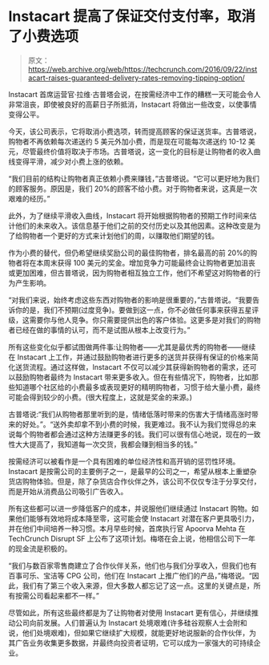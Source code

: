 # Instacart 提高了保证交付支付率，取消了小费选项

> 原文：<https://web.archive.org/web/https://techcrunch.com/2016/09/22/instacart-raises-guaranteed-delivery-rates-removing-tipping-option/>

Instacart 首席运营官·拉维·古普塔会说，在按需经济中工作的糟糕一天可能会令人非常沮丧，即使被良好的高薪日子所抵消，Instacart 将做出一些改变，以使事情变得公平。

今天，该公司表示，它将取消小费选项，转而提高顾客的保证送货率。古普塔说，购物者不再依赖每次递送约 5 美元外加小费，而是现在可能每次递送约 10-12 美元，尽管最终价值将取决于市场。古普塔说，这一变化的目标是让购物者的收入曲线变得平滑，减少对小费上涨的依赖。

“我们目前的结构让购物者真正依赖小费来赚钱，”古普塔说。“它可以更好地为我们的顾客服务。原因是，我们 20%的顾客不给小费。对于购物者来说，这真是一次艰难的经历。”

此外，为了继续平滑收入曲线，Instacart 将开始根据购物者的预期工作时间来估计他们的未来收入。该信息基于他们之前的交付历史以及其他因素。这种改变是为了给购物者一个更好的方式来计划他们的周，以赚取他们期望的钱。

作为小费的替代，但仍希望继续奖励公司的最佳购物者，排名最高的前 20%的购物者将在本周末获得 100 美元的奖金。增加竞争力可能最终会让购物者更加沮丧或更加困难，但古普塔说，因为购物者相互独立工作，他们不希望这对购物者的行为产生影响。

“对我们来说，始终考虑这些东西对购物者的影响是很重要的，”古普塔说。“我要告诉你的是，我们不预期(过度竞争)。要做到这一点，你不必做任何事来获得五星评级，这需要你与他人竞争。你只需要提供出色的客户体验。这更多是对我们的购物者已经在做的事情的认可，而不是试图从根本上改变行为。”

所有这些变化似乎都试图做两件事:让购物者——尤其是最优秀的购物者——继续在 Instacart 上工作，并通过鼓励购物者进行更多的送货并获得有保证的价格来简化送货流程。通过这样做，Instacart 不仅可以减少其获得新购物者的需求，还可以鼓励购物者最终为 Instacart 带来更多收入。但在有些情况下，购物者，比如那些知道哪个社区给的小费最多或表现更好的精明购物者，习惯于给大量小费，最终可能会得到较少的小费。(很大程度上，这就是奖金的来源。)

古普塔说:“我们从购物者那里听到的是，情绪低落时带来的伤害大于情绪高涨时带来的好处。”。“送外卖却拿不到小费的时候，我更难过。我不认为我们觉得总的来说每个购物者都会通过这种方法赚更多的钱。我们可以很有信心地说，现在的一致性大大提高了，我知道每一次交货，我都会赚到相当多的钱。”

按需经济可以被看作是一个具有困难的单位经济性和高开销的惩罚性环境。Instacart 是按需公司的主要例子之一，是最早的公司之一，希望从根本上重塑杂货店购物体验。但是，除了杂货店合作伙伴之外，该公司不仅仅专注于分享交付，而是开始从消费品公司吸引广告收入。

所有这些都可以进一步降低客户的成本，并说服他们继续通过 Instacart 购物。如果他们能够有效地将成本降至零，这可能会使 Instacart 对潜在客户更具吸引力，并在他们中间培养一种习惯。本月早些时候，首席执行官 Apoorva Mehta 在 TechCrunch Disrupt SF 上公布了这项计划。梅塔在会上说，他相信公司下一年的现金流是积极的。

“我们与数百家零售商建立了合作伙伴关系，他们也与我们分享收入，但我们也有百事可乐、宝洁等 CPG 公司，他们在 Instacart 上推广他们的产品，”梅塔说。“因此，我们有了第三个收入来源，但大多数人都忘记了这一点。这里的关键点是，所有按需公司看起来都不一样。”

尽管如此，所有这些最终都是为了让购物者对使用 Instacart 更有信心，并继续推动公司向前发展。人们普遍认为 Instacart 处境艰难(许多硅谷观察人士会附和说，他们处境艰难)，但如果它继续扩大规模，就能更好地说服新的合作伙伴，为其广告业务收集更多数据，并最终向投资者证明，它可以成为一家强大的可持续企业。